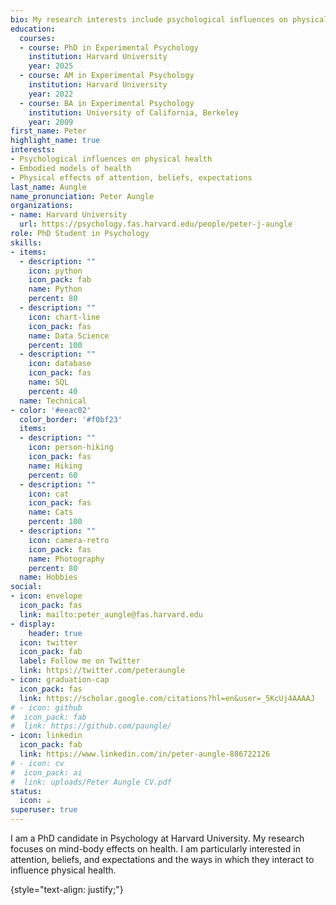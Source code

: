 ```yaml
---
bio: My research interests include psychological influences on physical health and psychological interventions to improve health outcomes.
education:
  courses:
  - course: PhD in Experimental Psychology
    institution: Harvard University
    year: 2025
  - course: AM in Experimental Psychology
    institution: Harvard University
    year: 2022
  - course: BA in Experimental Psychology
    institution: University of California, Berkeley
    year: 2009
first_name: Peter
highlight_name: true
interests:
- Psychological influences on physical health
- Embodied models of health
- Physical effects of attention, beliefs, expectations
last_name: Aungle
name_pronunciation: Peter Aungle
organizations:
- name: Harvard University
  url: https://psychology.fas.harvard.edu/people/peter-j-aungle
role: PhD Student in Psychology
skills:
- items:
  - description: ""
    icon: python
    icon_pack: fab
    name: Python
    percent: 80
  - description: ""
    icon: chart-line
    icon_pack: fas
    name: Data Science
    percent: 100
  - description: ""
    icon: database
    icon_pack: fas
    name: SQL
    percent: 40
  name: Technical
- color: '#eeac02'
  color_border: '#f0bf23'
  items:
  - description: ""
    icon: person-hiking
    icon_pack: fas
    name: Hiking
    percent: 60
  - description: ""
    icon: cat
    icon_pack: fas
    name: Cats
    percent: 100
  - description: ""
    icon: camera-retro
    icon_pack: fas
    name: Photography
    percent: 80
  name: Hobbies
social:
- icon: envelope
  icon_pack: fas
  link: mailto:peter_aungle@fas.harvard.edu
- display:
    header: true
  icon: twitter
  icon_pack: fab
  label: Follow me on Twitter
  link: https://twitter.com/peteraungle
- icon: graduation-cap
  icon_pack: fas
  link: https://scholar.google.com/citations?hl=en&user=_5KcUj4AAAAJ
# - icon: github
#  icon_pack: fab
#  link: https://github.com/paungle/
- icon: linkedin
  icon_pack: fab
  link: https://www.linkedin.com/in/peter-aungle-886722126
# - icon: cv
#  icon_pack: ai
#  link: uploads/Peter Aungle CV.pdf
status:
  icon: ☕️
superuser: true
---
```

I am a PhD candidate in Psychology at Harvard University. My research focuses on mind-body effects on health. I am particularly interested in attention, beliefs, and expectations and the ways in which they interact to influence physical health.


{style="text-align: justify;"}
